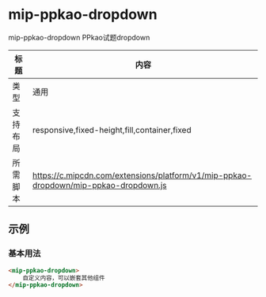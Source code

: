 # mip-ppkao-dropdown

mip-ppkao-dropdown PPkao试题dropdown

标题|内容
----|----
类型|通用
支持布局|responsive,fixed-height,fill,container,fixed
所需脚本|https://c.mipcdn.com/extensions/platform/v1/mip-ppkao-dropdown/mip-ppkao-dropdown.js

## 示例

### 基本用法
```html
<mip-ppkao-dropdown>
    自定义内容，可以嵌套其他组件
</mip-ppkao-dropdown>
```



